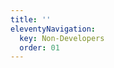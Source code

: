 ```yaml
---
title: ''
eleventyNavigation:
  key: Non-Developers
  order: 01
---
```

<script>window.open('/non-developers/') || window.location.replace('/non-developers/');</script>


